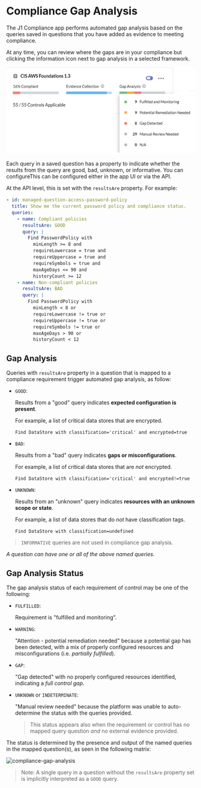# Compliance Gap Analysis

The J1 Compliance app performs automated gap analysis based on the queries saved 
in questions that you have added as evidence to meeting compliance.

At any time, you can review where the gaps are in your compliance but clicking the
information icon next to gap analysis in a selected framework.

![](../../assets/compliance-gap-analysis.png)





Each query in a saved question has a property to indicate whether the results
from the query are good, bad, unknown, or informative. You can configureThis can be configured
either in the app UI or via the API.



At the API level, this is set with the `resultsAre` property. For example:

```yaml
- id: managed-question-access-password-policy
  title: Show me the current password policy and compliance status.
  queries:
    - name: Compliant policies
      resultsAre: GOOD
      query: |
        Find PasswordPolicy with
          minLength >= 8 and
          requireLowercase = true and
          requireUppercase = true and
          requireSymbols = true and
          maxAgeDays <= 90 and
          historyCount >= 12
    - name: Non-compliant policies
      resultsAre: BAD
      query: |
        Find PasswordPolicy with
          minLength < 8 or
          requireLowercase != true or
          requireUppercase != true or
          requireSymbols != true or
          maxAgeDays > 90 or
          historyCount < 12
```

## Gap Analysis

Queries with `resultsAre` property in a question that is mapped to a compliance
requirement trigger automated gap analysis, as follow:

- `GOOD`:

  Results from a "good" query indicates **expected configuration is present**.

  For example, a list of critical data stores that are encrypted.

  ```j1ql
  Find DataStore with classification='critical' and encrypted=true
  ```

- `BAD`:

  Results from a "bad" query indicates **gaps or misconfigurations**.

  For example, a list of critical data stores that are _not_ encrypted.

  ```j1ql
  Find DataStore with classification='critical' and encrypted!=true
  ```

- `UNKNOWN`:

  Results from an "unknown" query indicates **resources with an unknown scope or state**.

  For example, a list of data stores that do _not_ have classification tags.

  ```j1ql
  Find DataStore with classification=undefined
  ```

> `INFORMATIVE` queries are not used in compliance gap analysis.

_A question can have one or all of the above named queries._

## Gap Analysis Status

The gap analysis status of each requirement of control may be one of the
following:

- `FULFILLED`:

  Requirement is "fulfilled and monitoring".

- `WARNING`:

  "Attention - potential remediation needed" because a potential gap has been
  detected, with a mix of properly configured resources and misconfigurations
  (i.e. _partially fulfilled_).

- `GAP`:

  "Gap detected" with no properly configured resources identified, indicating a
  _full control gap_.

- `UNKNOWN` or `INDETERMINATE`:

  "Manual review needed" because the platform was unable to auto-determine the
  status with the queries provided.

  > This status appears also when the requirement or control has no mapped query
  >   question _and_ no external evidence provided.

The status is determined by the presence and output of the named queries in the
mapped question(s), as seen in the following matrix:

![compliance-gap-analysis](../../assets/compliance-query-gap-analysis-status.png)

> Note: A single query in a question without the `resultsAre` property set is
>   implicitly interpreted as a `GOOD` query.
